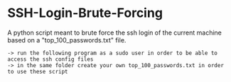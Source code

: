# SSH-Login-Brute-Forcing
A python script meant to brute force the ssh login of the current machine based on a "top_100_passwords.txt" file.

  
	-> run the following program as a sudo user in order to be able to access the ssh config files
	-> in the same folder create your own top_100_passwords.txt in order to use these script
